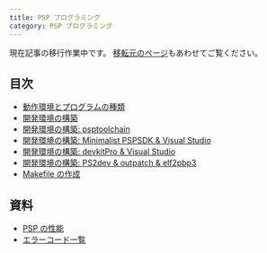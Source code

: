 ```yaml
---
title: PSP プログラミング
category: PSP プログラミング
---
```

<div class="alert alert-info text-center" style="border-radius: 0;">

現在記事の移行作業中です。
[移転元のページ](http://chitoku.symphonic-net.com/pspprograming/)もあわせてご覧ください。
</div>

## 目次

- [動作環境とプログラムの種類](/programming/psp/environment)
- [開発環境の構築](/programming/psp/dev)
- [開発環境の構築: psptoolchain](/programming/psp/psptoolchain)
- [開発環境の構築: Minimalist PSPSDK & Visual Studio](/programming/psp/minimalist-pspsdk)
- [開発環境の構築: devkitPro & Visual Studio](/programming/psp/devkitpro)
- [開発環境の構築: PS2dev & outpatch & elf2pbp3](/programming/psp/ps2dev)
- [Makefile の作成](/programming/psp/makefile)

## 資料

- [PSP の性能](/programming/psp/spec)
- [エラーコード一覧](/programming/psp/error-codes)
